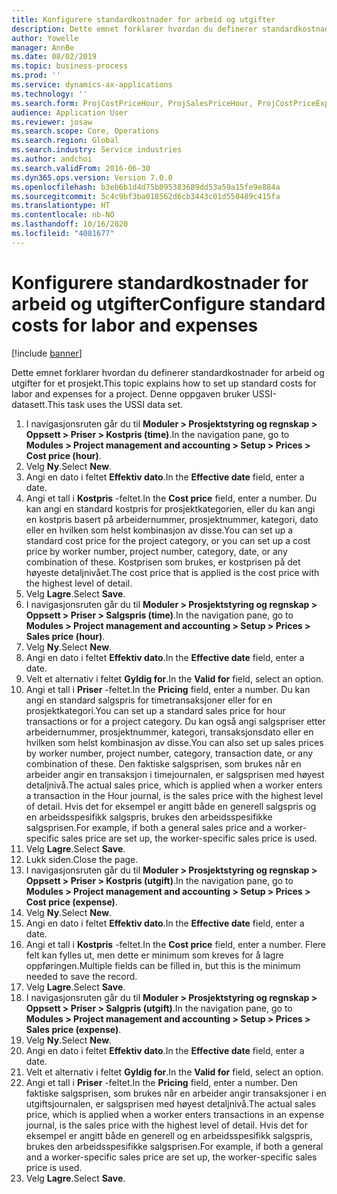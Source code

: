 ```yaml
---
title: Konfigurere standardkostnader for arbeid og utgifter
description: Dette emnet forklarer hvordan du definerer standardkostnader for arbeid og utgifter for et prosjekt.
author: Yowelle
manager: AnnBe
ms.date: 08/02/2019
ms.topic: business-process
ms.prod: ''
ms.service: dynamics-ax-applications
ms.technology: ''
ms.search.form: ProjCostPriceHour, ProjSalesPriceHour, ProjCostPriceExpense, ProjSalesPriceCost
audience: Application User
ms.reviewer: josaw
ms.search.scope: Core, Operations
ms.search.region: Global
ms.search.industry: Service industries
ms.author: andchoi
ms.search.validFrom: 2016-06-30
ms.dyn365.ops.version: Version 7.0.0
ms.openlocfilehash: b3eb6b1d4d75b095383689dd53a59a15fe9e884a
ms.sourcegitcommit: 5c4c9bf3ba018562d6cb3443c01d550489c415fa
ms.translationtype: HT
ms.contentlocale: nb-NO
ms.lasthandoff: 10/16/2020
ms.locfileid: "4081677"
---
```

# <a name="configure-standard-costs-for-labor-and-expenses"></a><span data-ttu-id="8724d-103">Konfigurere standardkostnader for arbeid og utgifter</span><span class="sxs-lookup"><span data-stu-id="8724d-103">Configure standard costs for labor and expenses</span></span>

[!include [banner](../../includes/banner.md)]

<span data-ttu-id="8724d-104">Dette emnet forklarer hvordan du definerer standardkostnader for arbeid og utgifter for et prosjekt.</span><span class="sxs-lookup"><span data-stu-id="8724d-104">This topic explains how to set up standard costs for labor and expenses for a project.</span></span> <span data-ttu-id="8724d-105">Denne oppgaven bruker USSI-datasett.</span><span class="sxs-lookup"><span data-stu-id="8724d-105">This task uses the USSI data set.</span></span>

1. <span data-ttu-id="8724d-106">I navigasjonsruten går du til **Moduler > Prosjektstyring og regnskap > Oppsett > Priser > Kostpris (time)**.</span><span class="sxs-lookup"><span data-stu-id="8724d-106">In the navigation pane, go to **Modules > Project management and accounting > Setup > Prices > Cost price (hour)**.</span></span>
2. <span data-ttu-id="8724d-107">Velg **Ny**.</span><span class="sxs-lookup"><span data-stu-id="8724d-107">Select **New**.</span></span>
3. <span data-ttu-id="8724d-108">Angi en dato i feltet **Effektiv dato**.</span><span class="sxs-lookup"><span data-stu-id="8724d-108">In the **Effective date** field, enter a date.</span></span>
4. <span data-ttu-id="8724d-109">Angi et tall i **Kostpris** -feltet.</span><span class="sxs-lookup"><span data-stu-id="8724d-109">In the **Cost price** field, enter a number.</span></span> <span data-ttu-id="8724d-110">Du kan angi en standard kostpris for prosjektkategorien, eller du kan angi en kostpris basert på arbeidernummer, prosjektnummer, kategori, dato eller en hvilken som helst kombinasjon av disse.</span><span class="sxs-lookup"><span data-stu-id="8724d-110">You can set up a standard cost price for the project category, or you can set up a cost price by worker number, project number, category, date, or any combination of these.</span></span> <span data-ttu-id="8724d-111">Kostprisen som brukes, er kostprisen på det høyeste detaljnivået.</span><span class="sxs-lookup"><span data-stu-id="8724d-111">The cost price that is applied is the cost price with the highest level of detail.</span></span>  
5. <span data-ttu-id="8724d-112">Velg **Lagre**.</span><span class="sxs-lookup"><span data-stu-id="8724d-112">Select **Save**.</span></span>
6. <span data-ttu-id="8724d-113">I navigasjonsruten går du til **Moduler > Prosjektstyring og regnskap > Oppsett > Priser > Salgspris (time)**.</span><span class="sxs-lookup"><span data-stu-id="8724d-113">In the navigation pane, go to **Modules > Project management and accounting > Setup > Prices > Sales price (hour)**.</span></span>
7. <span data-ttu-id="8724d-114">Velg **Ny**.</span><span class="sxs-lookup"><span data-stu-id="8724d-114">Select **New**.</span></span>
8. <span data-ttu-id="8724d-115">Angi en dato i feltet **Effektiv dato**.</span><span class="sxs-lookup"><span data-stu-id="8724d-115">In the **Effective date** field, enter a date.</span></span>
9. <span data-ttu-id="8724d-116">Velt et alternativ i feltet **Gyldig for**.</span><span class="sxs-lookup"><span data-stu-id="8724d-116">In the **Valid for** field, select an option.</span></span>
10. <span data-ttu-id="8724d-117">Angi et tall i **Priser** -feltet.</span><span class="sxs-lookup"><span data-stu-id="8724d-117">In the **Pricing** field, enter a number.</span></span> <span data-ttu-id="8724d-118">Du kan angi en standard salgspris for timetransaksjoner eller for en prosjektkategori.</span><span class="sxs-lookup"><span data-stu-id="8724d-118">You can set up a standard sales price for hour transactions or for a project category.</span></span> <span data-ttu-id="8724d-119">Du kan også angi salgspriser etter arbeidernummer, prosjektnummer, kategori, transaksjonsdato eller en hvilken som helst kombinasjon av disse.</span><span class="sxs-lookup"><span data-stu-id="8724d-119">You can also set up sales prices by worker number, project number, category, transaction date, or any combination of these.</span></span> <span data-ttu-id="8724d-120">Den faktiske salgsprisen, som brukes når en arbeider angir en transaksjon i timejournalen, er salgsprisen med høyest detaljnivå.</span><span class="sxs-lookup"><span data-stu-id="8724d-120">The actual sales price, which is applied when a worker enters a transaction in the Hour journal, is the sales price with the highest level of detail.</span></span> <span data-ttu-id="8724d-121">Hvis det for eksempel er angitt både en generell salgspris og en arbeidsspesifikk salgspris, brukes den arbeidsspesifikke salgsprisen.</span><span class="sxs-lookup"><span data-stu-id="8724d-121">For example, if both a general sales price and a worker-specific sales price are set up, the worker-specific sales price is used.</span></span>  
11. <span data-ttu-id="8724d-122">Velg **Lagre**.</span><span class="sxs-lookup"><span data-stu-id="8724d-122">Select **Save**.</span></span>
12. <span data-ttu-id="8724d-123">Lukk siden.</span><span class="sxs-lookup"><span data-stu-id="8724d-123">Close the page.</span></span>
13. <span data-ttu-id="8724d-124">I navigasjonsruten går du til **Moduler > Prosjektstyring og regnskap > Oppsett > Priser > Kostpris (utgift)**.</span><span class="sxs-lookup"><span data-stu-id="8724d-124">In the navigation pane, go to **Modules > Project management and accounting > Setup > Prices > Cost price (expense)**.</span></span>
14. <span data-ttu-id="8724d-125">Velg **Ny**.</span><span class="sxs-lookup"><span data-stu-id="8724d-125">Select **New**.</span></span>
15. <span data-ttu-id="8724d-126">Angi en dato i feltet **Effektiv dato**.</span><span class="sxs-lookup"><span data-stu-id="8724d-126">In the **Effective date** field, enter a date.</span></span>
16. <span data-ttu-id="8724d-127">Angi et tall i **Kostpris** -feltet.</span><span class="sxs-lookup"><span data-stu-id="8724d-127">In the **Cost price** field, enter a number.</span></span> <span data-ttu-id="8724d-128">Flere felt kan fylles ut, men dette er minimum som kreves for å lagre oppføringen.</span><span class="sxs-lookup"><span data-stu-id="8724d-128">Multiple fields can be filled in, but this is the minimum needed to save the record.</span></span>  
17. <span data-ttu-id="8724d-129">Velg **Lagre**.</span><span class="sxs-lookup"><span data-stu-id="8724d-129">Select **Save**.</span></span>
18. <span data-ttu-id="8724d-130">I navigasjonsruten går du til **Moduler > Prosjektstyring og regnskap > Oppsett > Priser > Salgpris (utgift)**.</span><span class="sxs-lookup"><span data-stu-id="8724d-130">In the navigation pane, go to **Modules > Project management and accounting > Setup > Prices > Sales price (expense)**.</span></span>
19. <span data-ttu-id="8724d-131">Velg **Ny**.</span><span class="sxs-lookup"><span data-stu-id="8724d-131">Select **New**.</span></span>
20. <span data-ttu-id="8724d-132">Angi en dato i feltet **Effektiv dato**.</span><span class="sxs-lookup"><span data-stu-id="8724d-132">In the **Effective date** field, enter a date.</span></span>
21. <span data-ttu-id="8724d-133">Velt et alternativ i feltet **Gyldig for**.</span><span class="sxs-lookup"><span data-stu-id="8724d-133">In the **Valid for** field, select an option.</span></span>
22. <span data-ttu-id="8724d-134">Angi et tall i **Priser** -feltet.</span><span class="sxs-lookup"><span data-stu-id="8724d-134">In the **Pricing** field, enter a number.</span></span> <span data-ttu-id="8724d-135">Den faktiske salgsprisen, som brukes når en arbeider angir transaksjoner i en utgiftsjournalen, er salgsprisen med høyest detaljnivå.</span><span class="sxs-lookup"><span data-stu-id="8724d-135">The actual sales price, which is applied when a worker enters transactions in an expense journal, is the sales price with the highest level of detail.</span></span> <span data-ttu-id="8724d-136">Hvis det for eksempel er angitt både en generell og en arbeidsspesifikk salgspris, brukes den arbeidsspesifikke salgsprisen.</span><span class="sxs-lookup"><span data-stu-id="8724d-136">For example, if both a general and a worker-specific sales price are set up, the worker-specific sales price is used.</span></span>  
23. <span data-ttu-id="8724d-137">Velg **Lagre**.</span><span class="sxs-lookup"><span data-stu-id="8724d-137">Select **Save**.</span></span>


